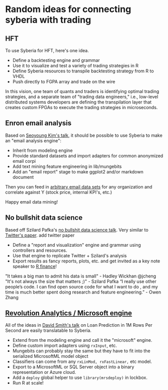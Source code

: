 # Random ideas for connecting syberia with trading

## HFT

To use Syberia for HFT, here's one idea.

* Define a backtesting engine and grammar
* Use it to visualize and test a variety of trading strategies in R
* Define Syberia resources to transpile backtesting strategy from R to VHDL
* Push directly to FGPA array and trade on the wire

In this vision, one team of quants and traders is identifying
optimal trading strategies, and a separate team of "trading data engineers,"
i.e., low-level distributed systems developers are
defining the transpilation layer that creates custom FPGAs
to execute the trading strategies in microseconds.

## Enron email analysis

Based on [Seoyoung Kim's talk](https://github.com/robertzk/rfinance17-notes/blob/master/regtech.md),
it should be possible to use Syberia to make an "email analysis engine":

* Inherit from modeling engine
* Provide standard datasets and import adapters for common anonymized email corpi
* Add text mining feature engineering in lib/mungebits
* Add an "email report" stage to make ggplot2 and/or markdown document

Then you can feed in [arbitrary email data sets](https://www.cs.cmu.edu/~./enron/)
for any organization and correlate against Y (stock price, internal KPI's, etc.)

Happy email data mining!
 
## No bullshit data science

Based off Szilard Pafka's [no bullshit data science talk](https://github.com/robertzk/rfinance17-notes/blob/master/nobullshit.md). Very similar
to [Twitter's paper](http://www.umiacs.umd.edu/~jimmylin/publications/Lin_Kolcz_SIGMOD2012.pdf).
add twitter paper 
* Define a "report and visualization" engine and grammar using controllers and resources.
* Use that engine to replicate Twitter + Szilard's analysis
* Export results as fancy reports, plots, etc. and get invited as a key note speaker to [R finance](http://www.rinfinance.com/)!

"It takes a big man to admit his data is small" - Hadley Wickhan @jcheng
"It's not always the size that matters ;)" - Szilard Pafka
“I really use other people’s code. I can find open source code for what I want to do , and my time is much better spent doing research and feature engineering.” - Owen Zhang

## [Revolution Analytics / Microsoft engine](https://github.com/robertzk/rfinance17-notes/blob/master/loanprediction.md)

All of the ideas in [David Smith's talk](https://github.com/robertzk/rfinance17-notes/blob/master/loanprediction.md) on Loan Prediction in 1M Rows Per Second are easily translatable to Syberia.

* Extend from the modeling engine and call it the "microsoft" engine.
* Define custom import adapters using `rxInput`, etc.
* Mungebits can probably stay the same but they have to fit into the serialized MicrosoftML model object
* Classifiers can come from any `rxLinMod, rxFastLinear,` etc model. 
* Export to a MicrosoftML or SQL Server object into a binary representation or Azure cloud.
* Add a `deploy` global helper to use `library(mrsdeploy)` in lockbox.
* Run R at scale!



